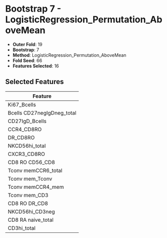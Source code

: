 # Bootstrap 7 - LogisticRegression_Permutation_AboveMean

- **Outer Fold**: 19
- **Bootstrap**: 7
- **Method**: LogisticRegression_Permutation_AboveMean
- **Fold Seed**: 66
- **Features Selected**: 16

## Selected Features

| Feature |
|---------|
| Ki67_Bcells |
| Bcells CD27negIgDneg_total |
| CD27IgD_Bcells |
| CCR4_CD8RO |
| DR_CD8RO |
| NKCD56hi_total |
| CXCR3_CD8RO |
| CD8 RO CD56_CD8 |
| Tconv memCCR6_total |
| Tconv mem_Tconv |
| Tconv memCCR4_mem |
| Tconv mem_CD3 |
| CD8 RO DR_CD8 |
| NKCD56hi_CD3neg |
| CD8 RA naive_total |
| CD3hi_total |
